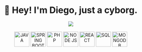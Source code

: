 <div align=center>
  <h1> 🖖 Hey! I'm Diego, just a cyborg. </h1>
  <img src="https://giffiles.alphacoders.com/171/171315.gif" />
</div>
<br>

<div align="center">
  <img align="center" alt="JAVA" height="48" width="48" src="https://img.icons8.com/?size=100&id=13679&format=png&color=000000">
  <img align="center" alt="SPRING BOOT" height="48" width="48" src="https://img.icons8.com/?size=100&id=90519&format=png&color=000000">
  <img align="center" alt="PHP" height="48" width="48" src="https://img.icons8.com/?size=100&id=UGYn5TapNioV&format=png&color=000000">
  <img align="center" alt="NODE JS" height="48" width="48" src="https://img.icons8.com/?size=100&id=hsPbhkOH4FMe&format=png&color=000000">
  <img align="center" alt="REACT" height="48" width="48" src="https://img.icons8.com/?size=100&id=t4YbEbA834uH&format=png&color=000000">
  <img align="center" alt="SQL" height="48" width="48" src="https://img.icons8.com/?size=100&id=77694&format=png&color=1565C0">
  <img align="center" alt="MONGODB" height="48" width="48" src="https://img.icons8.com/?size=100&id=bosfpvRzNOG8&format=png&color=000000">
</div>

#
<!---
<div align=center>
  <a href="https://www.odgiedev.tech/">
    <img src="https://img.icons8.com/?size=100&id=12116&format=png&color=000000" height="30">
    <img src="https://img.shields.io/badge/%40-WEBSITE-blue?style=for-the-badge" height="30">
    <img src="https://img.icons8.com/?size=100&id=12116&format=png&color=000000" height="30">
  </a>
</div>
&nbsp;
<div align=center>
  <a href = "mailto:dev.diegof@gmail.com"><img src="https://img.shields.io/badge/-Gmail-%23333?style=for-the-badge&logo=gmail&logoColor=white"></a>
  <a href="https://www.linkedin.com/in/dev-diego-fernandes"><img src="https://img.shields.io/badge/-LinkedIn-%230077B5?style=for-the-badge&logo=linkedin&logoColor=white"></a>
</div>
-->
